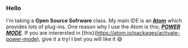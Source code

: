 ### Hello

I'm taking a __Open Source Sofrware__ class.
My main IDE is an [**Atom**](https://atom.io) which provides lots of plug-ins.
One reason why I use the Atom is this; [_**POWER MODE**_](https://www.youtube.com/watch?v=C3oiCYVqN3w).
If you are interersted in [this}(https://atom.io/packages/activate-power-mode), give it a try! I bet you will like it :smile: